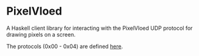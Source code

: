 # PixelVloed

A Haskell client library for interacting with the PixelVloed UDP protocol for
drawing pixels on a screen.

The protocols (0x00 - 0x04) are defined [here][proto].

[proto]: https://github.com/JanKlopper/pixelvloed/blob/master/protocol.md
